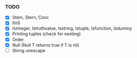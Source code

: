 ### TODO
- [x] Stem, Stern, Conc
- [x] ItoS
- [x] Isinteger, Istruthvalue, Isstring, Istuple, Isfunction, Isdummy
- [x] Printing tuples (check for nesting)
- [x] Order
- [x] Null (Null T returns true if T is nil)
- [ ] String unescape